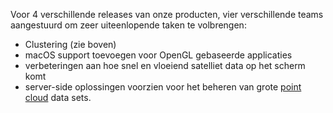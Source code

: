 Voor 4 verschillende releases van onze producten, vier verschillende teams aangestuurd om zeer uiteenlopende taken te volbrengen:
* Clustering (zie boven)
* macOS support toevoegen voor OpenGL gebaseerde applicaties
* verbeteringen aan hoe snel en vloeiend satelliet data op het scherm komt
* server-side oplossingen voorzien voor het beheren van grote [point cloud](https://en.wikipedia.org/wiki/Point_cloud) data sets.
